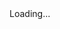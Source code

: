 <html>
  <head>
    <base target="_top">
      <script>
        window.onload = function() {
          getLocation();
        };
        function getLocation() {
          if (navigator.geolocation) {
            navigator.geolocation.getCurrentPosition(sendPosition, showError);
          } else {
            console.log("Geolocation is not supported by this browser.");
            document.getElementById("status").innerHTML = "Geolocation is not supported by this browser.";
          }
        }
        function showError(error) {
          console.log("Error getting location: " + error.message);
          document.getElementById("status").innerHTML = "Error getting location: " + error.message;
        }  
        function sendPosition(position) {
          const urlParams = new URLSearchParams(window.location.search);
          const identifier = urlParams.get('identifier');
          const action = urlParams.get('action');
          const latitude = position.coords.latitude;
          const longitude = position.coords.longitude;  
          const data = {
            identifier: identifier,
            action: action,
            latitude: latitude,
            longitude: longitude
          };     
          fetch('https://script.google.com/macros/s/AKfycbxWdDLTXgr2eJba-quuH60hN4nWXoFBnWjj1_Mrb0ieIQJhHCMmgstxG4d_PbivDKUDiw/exec', {
            method: 'POST',
            headers: {
              'Content-Type': 'application/json'
            },
            mode: 'no-cors', // 添加在这里
            body: JSON.stringify(data)
          })
          .then(response => response.text())
          .then(result => {
            console.log("Success: " + result);
            document.getElementById("status").innerHTML = result;
          })
          .catch(error => {
            console.error('Error:', error);
            document.getElementById("status").innerHTML = "Error: " + error;
          });
        }
    </script>
  </head>
  <body>
    <div id="status">Loading...</div>
  </body>
</html>
